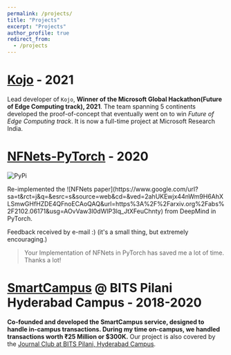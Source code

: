 ```yaml
---
permalink: /projects/
title: "Projects"
excerpt: "Projects"
author_profile: true
redirect_from: 
  - /projects
---
```



<!-- inside body, where you want to create the card -->
# [Kojo](https://vballoli.com/microsoft-global-hackathon-2021/) - 2021

Lead developer of `Kojo`, **Winner of the Microsoft Global Hackathon(Future of Edge Computing track), 2021**. The team spanning 5 continents developed the proof-of-concept that eventually went on to win *Future of Edge Computing track*. It is now a full-time project at Microsoft Research India.

# [NFNets-PyTorch](nfnets-pytorch.readthedocs.io) - 2020

![PyPi](https://badge.fury.io/py/nfnets-pytorch.svg)

<div class="repo-card" data-repo="vballoli/nfnets-pytorch"></div>
Re-implemented the ![NFNets paper](https://www.google.com/url?sa=t&rct=j&q=&esrc=s&source=web&cd=&ved=2ahUKEwjx44nWm9H6AhXLSmwGHfHZDE4QFnoECAoQAQ&url=https%3A%2F%2Farxiv.org%2Fabs%2F2102.06171&usg=AOvVaw3l0dWIP3lq_JtXFeuChnty) from DeepMind in PyTorch.

Feedback received by e-mail :) (it's a small thing, but extremely encouraging.)
> Your Implementation of NFNets in PyTorch has saved me a lot of time. Thanks a lot!


# [SmartCampus](https://play.google.com/store/apps/details?id=com.smartcampus_bphc&hl=en&gl=US) @ BITS Pilani Hyderabad Campus - 2018-2020

**Co-founded and developed the SmartCampus service, designed to handle in-campus transactions. During my time on-campus, we handled transactions worth ₹25 Million or $300K.** Our project is also covered by the [Journal Club at BITS Pilani, Hyderabad Campus](https://bitshyd.news.blog/2018/02/04/212-tracker-soon-smartcampus/).